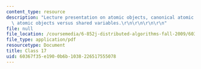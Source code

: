 ```yaml
---
content_type: resource
description: "Lecture presentation on atomic objects, canonical atomic objects, and\
  \ atomic objects versus shared variables.\r\n\r\n\r\n\r\n"
file: null
file_location: /coursemedia/6-852j-distributed-algorithms-fall-2009/60367f35e1900b6b1038226517555078_MIT6_852JF09_lec17.pdf
file_type: application/pdf
resourcetype: Document
title: Class 17
uid: 60367f35-e190-0b6b-1038-226517555078
---
```

